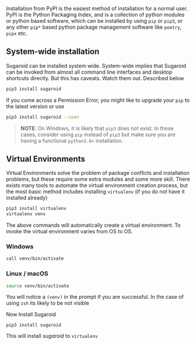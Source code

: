 
Installation from PyPI is the easiest method of installation for a normal user. PyPI is the Python Packaging Index, and is a collection of python modules or python based software, which can be installed by using `pip` or `pip3`, or any other `pip*` based python package management software like `poetry`, `pipx` etc. 

## System-wide installation

Sugaroid can be installed system wide. System-wide implies that Sugaroid can be invoked from almost all command line interfaces and desktop shortcuts directly. But this has caveats. Watch them out. Described below

```bash
pip3 install sugaroid
```

If you come across a Permission Error, you might like to upgrade your `pip` to the latest version or use

```bash
pip3 install sugaroid --user
```

> **NOTE**: On Windows, it is likely that `pip3` does not exist. In those cases, consider using `pip` instead of `pip3` but make sure you are having a functional `python3.6+` installation. 

## Virtual Environments

Virtual Environments solve the problem of package conflicts and installation problems, but these require some extra modules and some more skill. There exists many tools to automate the virtual environment creation process, but the most basic method includes installing `virtualenv` (if you do not have it installed already)

```bash
pip3 install virtualenv
virtualenv venv
```

The above commands will automatically create a virtual environment. To invoke the virtual environment varies from OS to OS. 

### Windows

```bash
call venv/bin/activate
```

### Linux / macOS

```bash
source venv/bin/activate
```

You will notice a `(venv)` in the prompt if you are successful. In the case of using `zsh` its likely to be not visible

Now Install Sugaroid

```
pip3 install sugaroid
```

This will install *sugaroid* to `virtualenv`